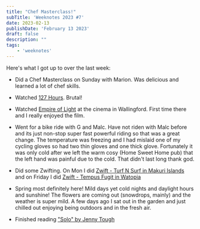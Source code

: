 ```yaml
---
title: "Chef Masterclass!"
subTitle: 'Weeknotes 2023 #7'
date: 2023-02-13
publishDate: 'February 13 2023'
draft: false
description: ""
tags:
	- 'weeknotes'
---
```


Here's what I got up to over the last week:

- Did a Chef Masterclass on Sunday with Marion. Was delicious and learned a lot of chef skills.

- Watched [127 Hours](https://en.wikipedia.org/wiki/127_Hours). Brutal!

- Watched [Empire of Light](https://www.imdb.com/title/tt14402146/) at the cinema in Wallingford. First time there and I really enjoyed the film.

-   Went for a bike ride with G and Malc. Have not riden with Malc before and its just non-stop super fast powerful riding so that was a great change. The temperature was freezing and I had mislaid one of my cycling gloves so had two thin gloves and one thick glove. Fortunately it was only cold after we left the warm cosy (Home Sweet Home pub) that the left hand was painful due to the cold. That didn't last long thank god.

- Did some Zwifting. On Mon I did [Zwift - Turf N Surf in Makuri Islands](https://www.strava.com/activities/8514721905) and on Friday I did [Zwift - Tempus Fugit in Watopia](https://www.strava.com/activities/8538122851)

-   Spring most definitely here! Mild days yet cold nights and daylight hours and sunshine! The flowers are coming out (snowdrops, mainly) and the weather is super mild. A few days ago I sat out in the garden and just chilled out enjoying being outdoors and in the fresh air.

-   Finished reading ["Solo" by Jenny Tough](https://www.amazon.co.uk/SOLO-running-across-mountains-taught/dp/178325470X)
